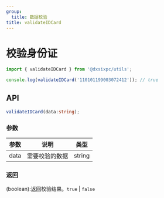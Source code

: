 ```yaml
---
group:
  title: 数据校验
title: validateIDCard
---
```


# 校验身份证

```js
import { validateIDCard } from '@dxsixpc/utils';

console.log(validateIDCard('110101199003072412')); // true
```

## API

```typescript
validateIDCard(data:string);
```

### 参数

| 参数 | 说明           | 类型   |
| ---- | -------------- | ------ |
| data | 需要校验的数据 | string |

### 返回

(boolean):返回校验结果。`true` | `false`
